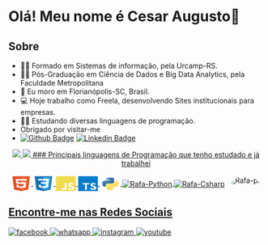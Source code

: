 # Olá! Meu nome é Cesar Augusto🤗
## Sobre 
- 👨‍🎓 Formado em Sistemas de informação, pela Urcamp-RS.
- 👨‍🔬 Pós-Graduação em Ciência de Dados e Big Data Analytics, pela Faculdade Metropolitana
- :house_with_garden: Eu moro em Florianópolis-SC, Brasil.
- :computer: Hoje trabalho como Freela, desenvolvendo Sites institucionais para empresas.
- 👩‍💻 Estudando diversas linguagens de programação.
- Obrigado por visitar-me 
- [![Github Badge](https://img.shields.io/badge/-Github-000?style=flat-square&logo=Github&logoColor=white&link=https://github.com/cesaraugustocosta)](https://github.com/cesaraugustocosta) 
[![Linkedin Badge](https://img.shields.io/badge/-LinkedIn-blue?style=flat-square&logo=Linkedin&logoColor=white&link=https://www.linkedin.com/in/cesar-a-da-costa-ba905177/)](https://www.linkedin.com/in/cesar-a-da-costa-ba905177/)

<div align="center">
  <a href="https://github.com/rafaballerini">
  <img height="180em" src="https://github-readme-stats.vercel.app/api?username=cesaraugustocosta&show_icons=true&theme=dracula&include_all_commits=true&count_private=true"/>
  <img height="180em" src="https://github-readme-stats.vercel.app/api/top-langs/?username=cesaraugustocosta&layout=compact&langs_count=7&theme=dracula"/>
### Principais linguagens de Programação que tenho estudado e já trabalhei
<div style="display: inline_block"><br>
  <img align="center" alt="Rafa-HTML" height="30" width="40" src="https://raw.githubusercontent.com/devicons/devicon/master/icons/html5/html5-original.svg">
  <img align="center" alt="Rafa-CSS" height="30" width="40" src="https://raw.githubusercontent.com/devicons/devicon/master/icons/css3/css3-original.svg">
  <img align="center" alt="Rafa-Js" height="30" width="40" src="https://raw.githubusercontent.com/devicons/devicon/master/icons/javascript/javascript-plain.svg">
  <img align="center" alt="Rafa-Ts" height="30" width="40" src="https://raw.githubusercontent.com/devicons/devicon/master/icons/typescript/typescript-plain.svg">
  <!--img align="center" alt="Rafa-React" height="30" width="40" src="https://raw.githubusercontent.com/devicons/devicon/master/icons/react/react-original.svg"-->  
  <img align="center" alt="Rafa-Python" height="30" width="40" src="https://raw.githubusercontent.com/devicons/devicon/master/icons/python/python-original.svg">
  <img align="center" alt="Rafa-Python" height="30" width="40" src="http://api.kanni.pro/uploads/about/skills/programming/mysql.svg">
  <img align="center" alt="Rafa-Csharp" height="30" width="40" src="http://api.kanni.pro/uploads/about/skills/programming/php.svg">
  <img align="right" alt="Rafa-pic" height="150" style="border-radius:50px;" <img src="https://i.pinimg.com/originals/c9/b2/81/c9b2812d066f8a62ddd0a9f9341eba4d.gif" jsaction="load:XAeZkd;" jsname="HiaYvf" class="n3VNCb" alt="Imgur: The most awesome images on the Internet. | Star wars humor, Star  wars film, Star wars fans" data-noaft="1" style="width: 200.6667px; height: 250px; margin: 1.7px 0px;">
</div>
</div> 


## Encontre-me nas Redes Sociais
<img src="https://cdn-icons-png.flaticon.com/128/1384/1384168.png" data-src="https://cdn-icons-png.flaticon.com/128/1384/1384168.png" alt="facebook" title="facebook" width="28" height="28" class="lzy lazyload--done" srcset="https://cdn-icons-png.flaticon.com/128/1384/1384168.png 4x"> <img src="https://cdn-icons-png.flaticon.com/128/1384/1384079.png" data-src="https://cdn-icons-png.flaticon.com/128/1384/1384079.png" alt="whatsapp" title="whatsapp" width="28" height="28" class="lzy lazyload--done" srcset="https://cdn-icons-png.flaticon.com/128/1384/1384079.png 4x"> <img src="https://cdn-icons-png.flaticon.com/128/1384/1384172.png" data-src="https://cdn-icons-png.flaticon.com/128/1384/1384172.png" alt="instagram" title="instagram" width="28" height="28" class="lzy lazyload--done" srcset="https://cdn-icons-png.flaticon.com/128/1384/1384172.png 4x"> <img src="https://cdn-icons-png.flaticon.com/128/1384/1384169.png" data-src="https://cdn-icons-png.flaticon.com/128/1384/1384169.png" alt="youtube" title="youtube" width="30" height="30" class="lzy lazyload--done" srcset="https://cdn-icons-png.flaticon.com/128/1384/1384169.png 4x">





